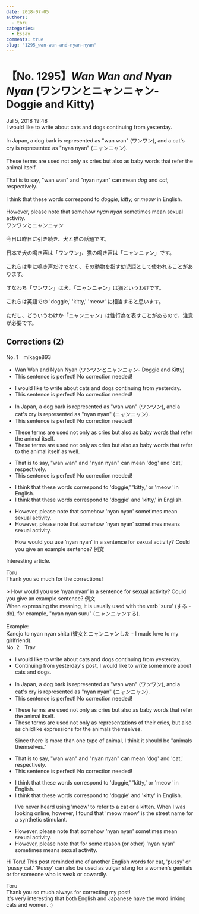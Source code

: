 ```yaml
---
date: 2018-07-05
authors:
  - toru
categories:
  - Essay
comments: true
slug: "1295_wan-wan-and-nyan-nyan"
---
```


# 【No. 1295】<strong><em>Wan Wan and Nyan Nyan</strong></em> (ワンワンとニャンニャン- Doggie and Kitty)
<div class="date">Jul 5, 2018 19:48</div>
<div id="post"><div id="body_show_ori">
I would like to write about cats and dogs continuing from yesterday.<br/><br/>In Japan, a dog bark is represented as "wan wan" (ワンワン), and a cat's cry is represented as "nyan nyan" (ニャンニャン).<br/><br/>These terms are used not only as cries but also as baby words that refer the animal itself.<br/><br/>That is to say, "wan wan" and "nyan nyan" can mean <em>dog</em> and <em>cat,</em> respectively.<br/><br/>I think that these words correspond to <em>doggie,</em> <em>kitty,</em> or <em>meow</em> in English.<br/><br/>However, please note that somehow <em>nyan nyan</em> sometimes mean sexual activity.
</div></div>

<!-- more -->

<div id="post_ja"><div id="body_show_mo">
ワンワンとニャンニャン<br/><br/>今日は昨日に引き続き、犬と猫の話題です。<br/><br/>日本で犬の鳴き声は「ワンワン」、猫の鳴き声は「ニャンニャン」です。<br/><br/>これらは単に鳴き声だけでなく、その動物を指す幼児語として使われることがあります。<br/><br/>すなわち「ワンワン」は犬、「ニャンニャン」は猫というわけです。<br/><br/>これらは英語での 'doggie,' 'kitty,' 'meow' に相当すると思います。<br/><br/>ただし、どういうわけか「ニャンニャン」は性行為を表すことがあるので、注意が必要です。
</div></div>

## Corrections (2)
<div id="block"><div class="first_name"> No. 1　<span class="just_name">mikage893</span></div><div id="block2">
<ul class="correction_field">
<li class="incorrect">Wan Wan and Nyan Nyan (ワンワンとニャンニャン- Doggie and Kitty)</li>
<li class="corrected perfect">This sentence is perfect! No correction needed!</li>
</ul>
<ul class="correction_field">
<li class="incorrect">I would like to write about cats and dogs continuing from yesterday.</li>
<li class="corrected perfect">This sentence is perfect! No correction needed!</li>
</ul>
<ul class="correction_field">
<li class="incorrect">In Japan, a dog bark is represented as "wan wan" (ワンワン), and a cat's cry is represented as "nyan nyan" (ニャンニャン).</li>
<li class="corrected perfect">This sentence is perfect! No correction needed!</li>
</ul>
<ul class="correction_field">
<li class="incorrect">These terms are used not only as cries but also as baby words that refer the animal itself.</li>
<li class="corrected correct">
These terms are used not only as cries but also as baby words that refer <span class="f_blue">to </span>the animal itself <span class="f_blue">as well.</span>
</li>
</ul>
<ul class="correction_field">
<li class="incorrect">That is to say, "wan wan" and "nyan nyan" can mean 'dog' and 'cat,' respectively.</li>
<li class="corrected perfect">This sentence is perfect! No correction needed!</li>
</ul>
<ul class="correction_field">
<li class="incorrect">I think that these words correspond to 'doggie,' 'kitty,' or 'meow' in English.</li>
<li class="corrected correct">
I think that these words correspond to 'doggie' and 'kitty,' in English.
</li>
</ul>
<ul class="correction_field">
<li class="incorrect">However, please note that somehow 'nyan nyan' sometimes mean sexual activity.</li>
<li class="corrected correct">
However, please note that somehow 'nyan nyan' sometimes mean<span class="f_red">s </span>sexual activity.
<p class="correction_comment">How would you use ’nyan nyan’ in a sentence for sexual activity? Could you give an example sentence? 例文</p>
</li>
</ul>
<p class="comment_small">
 Interesting article.
</p>

</div><div class="name"><span class="just_name">Toru</span><br>
Thank you so much for the corrections!<br/><br/>&gt; How would you use ’nyan nyan’ in a sentence for sexual activity? Could you give an example sentence? 例文<br/>When expressing the meaning, it is usually used with the verb 'suru' (する - do), for example, "nyan nyan suru" (ニャンニャンする).<br/><br/>Example:<br/>Kanojo to nyan nyan shita (彼女とニャンニャンした - I made love to my girlfriend).
</div>
</div>
<div id="block"><div class="first_name"> No. 2　<span class="just_name">Trav</span></div><div id="block2">
<ul class="correction_field">
<li class="incorrect">I would like to write about cats and dogs continuing from yesterday.</li>
<li class="corrected correct">
<span class="f_blue">C</span>ontinuing from yesterday<span class="f_blue">'s post,</span> I would like to write <span class="f_blue">some more</span> about cats and dogs.
</li>
</ul>
<ul class="correction_field">
<li class="incorrect">In Japan, a dog bark is represented as "wan wan" (ワンワン), and a cat's cry is represented as "nyan nyan" (ニャンニャン).</li>
<li class="corrected perfect">This sentence is perfect! No correction needed!</li>
</ul>
<ul class="correction_field">
<li class="incorrect">These terms are used not only as cries but also as baby words that refer the animal itself.</li>
<li class="corrected correct">
These terms are used not only <span class="f_blue">as representations of their</span> cries, but also as <span class="f_blue">childlike expressions for</span> the animal<span class="f_blue">s</span> <span class="f_blue">themselves</span>.
<p class="correction_comment">Since there is more than one type of animal, I think it should be "animals themselves."</p>
</li>
</ul>
<ul class="correction_field">
<li class="incorrect">That is to say, "wan wan" and "nyan nyan" can mean 'dog' and 'cat,' respectively.</li>
<li class="corrected perfect">This sentence is perfect! No correction needed!</li>
</ul>
<ul class="correction_field">
<li class="incorrect">I think that these words correspond to 'doggie,' 'kitty,' or 'meow' in English.</li>
<li class="corrected correct">
I think that these words correspond to 'doggie' <span class="f_blue">and</span> 'kitty' in English.
<p class="correction_comment">I've never heard using 'meow' to refer to a cat or a kitten.  When I was looking online, however, I found that 'meow meow' is the street name for a synthetic stimulant.</p>
</li>
</ul>
<ul class="correction_field">
<li class="incorrect">However, please note that somehow 'nyan nyan' sometimes mean sexual activity.</li>
<li class="corrected correct">
However, please note that <span class="f_blue">for some reason</span> (or other) 'nyan nyan' sometimes mean<span class="f_blue">s</span> sexual activity.
</li>
</ul>
<p class="comment_small">
 Hi Toru!  This post reminded me of another English words for cat, 'pussy' or 'pussy cat.'  'Pussy' can also be used as vulgar slang for a women's genitals or for someone who is weak or cowardly.
</p>

</div><div class="name"><span class="just_name">Toru</span><br>
Thank you so much always for correcting my post!<br/>It's very interesting that both English and Japanese have the word linking cats and women. :)
</div>
</div>
